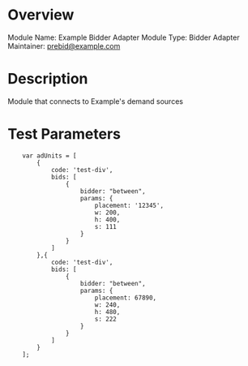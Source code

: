 # Overview

Module Name: Example Bidder Adapter
Module Type: Bidder Adapter
Maintainer: prebid@example.com

# Description

Module that connects to Example's demand sources

# Test Parameters
```
    var adUnits = [
        {
            code: 'test-div',
            bids: [
                {
                    bidder: "between",
                    params: {
                        placement: '12345',
                        w: 200,
                        h: 400,
                        s: 111
                    }
                }
            ]
        },{
            code: 'test-div',
            bids: [
                {
                    bidder: "between",
                    params: {
                        placement: 67890,
                        w: 240,
                        h: 480,
                        s: 222
                    }
                }
            ]
        }
    ];
```